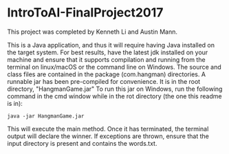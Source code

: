 # IntroToAI-FinalProject2017

This project was completed by Kenneth Li and Austin Mann.

This is a Java application, and thus it will require having Java installed on the target system. For best results, have the latest jdk installed on your machine and ensure that it supports compilation and running from the terminal on linux/macOS or the command line on Windows.
The source and class files are contained in the package (com.hangman) directories. A runnable jar has been pre-compiled for convenience. It is in the root 
directory, "HangmanGame.jar"
To run this jar on Windows, run the following command in the cmd window while in the rot directory (the one this readme is in):

	java -jar HangmanGame.jar
  
This will execute the main method. Once it has terminated, the terminal output will declare the winner.
If exceptions are thrown, ensure that the input directory is present and contains the words.txt. 


